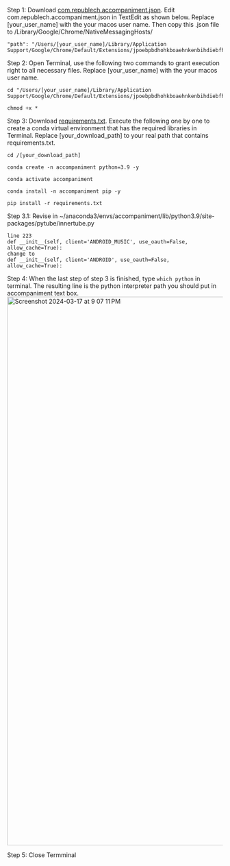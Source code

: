 Step 1: Download [com.republech.accompaniment.json](https://github.com/lynnlynn2023/accompaniment/blob/main/README.md). Edit com.republech.accompaniment.json in TextEdit as shown below. Replace [your_user_name] with the your macos user name. Then copy this .json file to /Library/Google/Chrome/NativeMessagingHosts/
    
    "path": "/Users/[your_user_name]/Library/Application Support/Google/Chrome/Default/Extensions/jpoebpbdhohkboaehnkenbihdiebfhde/1.2_0/host/host.sh",

Step 2: Open Terminal, use the following two commands to grant execution right to all necessary files. Replace [your_user_name] with the your macos user name.

    cd "/Users/[your_user_name]/Library/Application Support/Google/Chrome/Default/Extensions/jpoebpbdhohkboaehnkenbihdiebfhde/1.2_0/host"
    
    chmod +x *

Step 3: Download [requirements.txt](https://github.com/lynnlynn2023/accompaniment/blob/main/requirements.txt). Execute the following one by one to create a conda virtual environment that has the required libraries in Terminal. Replace [your_download_path] to your real path that contains requirements.txt.
  
    cd /[your_download_path]
    
    conda create -n accompaniment python=3.9 -y

    conda activate accompaniment
    
    conda install -n accompaniment pip -y
    
    pip install -r requirements.txt

Step 3.1: Revise in ~/anaconda3/envs/accompaniment/lib/python3.9/site-packages/pytube/innertube.py

    line 223
    def __init__(self, client='ANDROID_MUSIC', use_oauth=False, allow_cache=True): 
    change to 
    def __init__(self, client='ANDROID', use_oauth=False, allow_cache=True):
    
Step 4: When the last step of step 3 is finished, type ````which python```` in terminal. The resulting line is the python interpreter path you should put in accompaniment text box.
<img width="1280" alt="Screenshot 2024-03-17 at 9 07 11 PM" src="https://github.com/lynnlynn2023/accompaniment/assets/128745013/4946cae9-0bb9-4884-b860-0398b8f2ded9">

Step 5: Close Termminal
